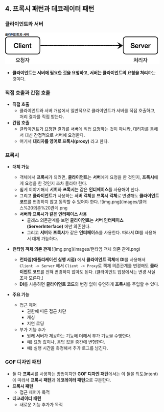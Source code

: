 ## 4. 프록시 패턴과 데코레이터 패턴

### 클라이언트와 서버
![img.png](images/클라이언트와%20서버.png) 
- **클라이언트는 서버에 필요한 것을 요청하고, 서버는 클라이언트의 요청을 처리**하는 것이다.


### 직접 호출과 간접 호출
- **직접 호출**
  - 클라이언트와 서버 개념에서 일반적으로 클라이언트가 서버를 직접 호출하고, 처리 결과를 직접 받는다.
- **간접 호출**
  - 클라이언트가 요청한 결과를 서버에 직접 요청하는 것이 아니라, 대리자를 통해서 대신 간접적으로 서버에 요청한다.
  - 여기서 **대리자를 영어로 프록시(proxy)** 라고 한다.


### 프록시
- **대체 가능**
  - 객체에서 **프록시**가 되려면, **클라이언트**는 **서버**에게 요청을 한 것인지, **프록시**에게 요청을 한 것인지 조차 몰라야 한다.
  - 쉽게 이야기해서 **서버**와 **프록시**는 같은 **인터페이스**를 사용해야 한다.
  - 그리고 **클라이언트**가 사용하는 **서버 객체**를 **프록시 객체**로 변경해도 **클라이언트 코드**를 변경하지 않고 동작할 수 있어야 한다.
  ![img.png](images/클래스%20의존%20관계.png
  - **서버와 프록시가 같은 인터페이스 사용**
    - 클래스 의존관계를 보면 **클라이언트**는 **서버 인터페이스(ServerInterface)** 에만 의존한다.
    - 그리고 **서버**와 **프록시**가 같은 **인터페이스**를 사용한다. 따라서 **DI**를 사용해서 대체 가능하다.

- **런타임 객체 의존 관계**
![img.png](images/런타임 객체 의존 관계.png)
  - **런타임(애플리케이션 실행 시점)** 에서 **클라이언트 객체**에 **DI**를 사용해서 `Client -> Server` 에서 `Client -> Proxy`로
  객체 의존관계를 변경해도 **클라이언트 코드**를 전혀 변경하지 않아도 된다. (클라이언트 입장에서는 변경 사실 조차 모른다.)
  - **DI**를 사용하면 **클라이언트 코드**의 변경 없이 유연하게 **프록시**를 주입할 수 있다.

- **주요 기능**
  - 접근 제어
    - 권한에 따른 접근 차단
    - 캐싱
    - 지연 로딩
  - 부가 기능 추가
    - 원래 서버가 제공하는 기능에 더해서 부가 기능을 수행한다.
    - 예) 요청 값이나, 응답 값을 중간에 변형한다.
    - 예) 실행 시간을 측정해서 추가 로그를 남긴다.


### GOF 디자인 패턴
- 둘 다 **프록시**를 사용하는 방법이지만 **GOF 디자인 패턴**에서는 이 둘을 의도(intent)에 따라서 **프록시 패턴**과 **데코레이터 패턴**으로 구분한다.
- **프록시 패턴**
  - 접근 제어가 목적
- **데코레이터 패턴**
  - 새로운 기능 추가가 목적